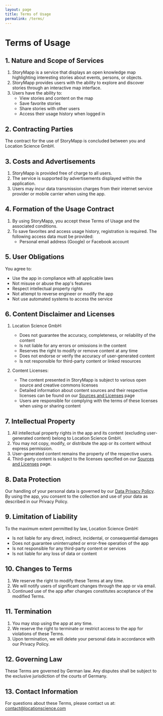 ```yaml
---
layout: page
title: Terms of Usage
permalink: /terms/
---
```


# Terms of Usage

## 1. Nature and Scope of Services

1. StoryMapp is a service that displays an open knowledge map highlighting interesting stories about events, persons, or objects.
2. StoryMapp provides users with the ability to explore and discover stories through an interactive map interface.
3. Users have the ability to:
   - View stories and content on the map
   - Save favorite stories
   - Share stories with other users
   - Access their usage history when logged in

## 2. Contracting Parties

The contract for the use of StoryMapp is concluded between you and Location Science GmbH.

## 3. Costs and Advertisements

1. StoryMapp is provided free of charge to all users.
2. The service is supported by advertisements displayed within the application.
3. Users may incur data transmission charges from their internet service provider or mobile carrier when using the app.

## 4. Formation of the Usage Contract

1. By using StoryMapp, you accept these Terms of Usage and the associated conditions.
2. To save favorites and access usage history, registration is required. The following access data must be provided:
   - Personal email address (Google) or Facebook account

## 5. User Obligations

You agree to:
- Use the app in compliance with all applicable laws
- Not misuse or abuse the app's features
- Respect intellectual property rights
- Not attempt to reverse engineer or modify the app
- Not use automated systems to access the service

## 6. Content Disclaimer and Licenses

1. Location Science GmbH:
   - Does not guarantee the accuracy, completeness, or reliability of the content
   - Is not liable for any errors or omissions in the content
   - Reserves the right to modify or remove content at any time
   - Does not endorse or verify the accuracy of user-generated content
   - Is not responsible for third-party content or linked resources

2. Content Licenses:
   - The content presented in StoryMapp is subject to various open source and creative commons licenses
   - Detailed information about content sources and their respective licenses can be found on our [Sources and Licenses](/attribution/) page
   - Users are responsible for complying with the terms of these licenses when using or sharing content

## 7. Intellectual Property

1. All intellectual property rights in the app and its content (excluding user-generated content) belong to Location Science GmbH.
2. You may not copy, modify, or distribute the app or its content without express permission.
3. User-generated content remains the property of the respective users.
4. Third-party content is subject to the licenses specified on our [Sources and Licenses](/attribution/) page.

## 8. Data Protection

Our handling of your personal data is governed by our [Data Privacy Policy](/privacy/). By using the app, you consent to the collection and use of your data as described in our Privacy Policy.

## 9. Limitation of Liability

To the maximum extent permitted by law, Location Science GmbH:
- Is not liable for any direct, indirect, incidental, or consequential damages
- Does not guarantee uninterrupted or error-free operation of the app
- Is not responsible for any third-party content or services
- Is not liable for any loss of data or content

## 10. Changes to Terms

1. We reserve the right to modify these Terms at any time.
2. We will notify users of significant changes through the app or via email.
3. Continued use of the app after changes constitutes acceptance of the modified Terms.

## 11. Termination

1. You may stop using the app at any time.
2. We reserve the right to terminate or restrict access to the app for violations of these Terms.
3. Upon termination, we will delete your personal data in accordance with our Privacy Policy.

## 12. Governing Law

These Terms are governed by German law. Any disputes shall be subject to the exclusive jurisdiction of the courts of Germany.

## 13. Contact Information

For questions about these Terms, please contact us at:
[contact@locationscience.com](mailto:contact@locationscience.com) 
